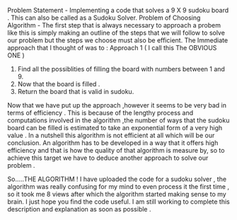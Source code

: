 Problem Statement - Implementing a code that solves a 9 X 9 sudoku board . This can also be called as a Sudoku Solver.
Problem of Choosing Algorithm - The first step that is always necessary to approach a probem like this is simply making an outline of the steps
                                that we will follow to solve our problem but the steps we choose must also be efficient. The Immediate approach 
                                that I thought of was to :
Approach 1 ( I call this The OBVIOUS ONE )
1) Find all the possiblities of filling the board with numbers between 1 and 9.
2) Now that the board is filled .
3) Return the board that is valid in sudoku.

Now that we have put up the approach ,however it seems to be very bad in terms of efficiency . This is because of the lengthy process and computations involved 
in the algorithm ,the number of ways that the sudoku board can be filled is estimated to take an exponential form of a very high value . In a nutshell this algorithm is 
not efficient at all which will be our conclusion. 
An algorithm has to be developed in a way that it offers high efficiency and that is how the quality of that algorithm is measure by,
so to achieve this target we have to deduce another approach to solve our problem .

So.....THE ALGORITHM ! 
I have uploaded the code for a sudoku solver , the algorithm was really confusing for my mind to even process it the first time , so it took me 8 views after which the algorithm 
started making sense to my brain. I just hope you find the code useful. I am still working to complete this description and explanation as soon as possible .






                               
                        
